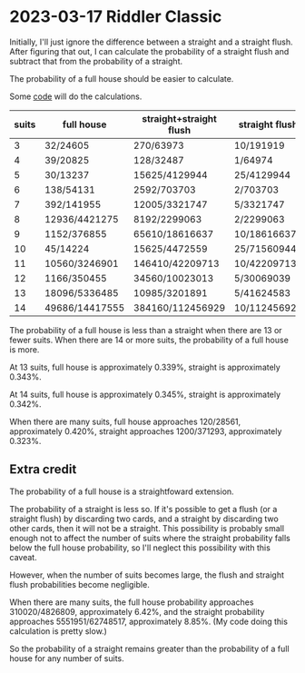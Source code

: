 2023-03-17 Riddler Classic
==========================
Initially, I'll just ignore the difference between a straight and a straight
flush.  After figuring that out, I can calculate the probability of a straight
flush and subtract that from the probability of a straight.

The probability of a full house should be easier to calculate.

Some [code](20230317c.hs) will do the calculations.

|suits|full house      |straight+straight flush|straight flush|
|-----|----------------|-----------------------|--------------|
| 3   | 32/24605       | 270/63973             | 10/191919    |
| 4   | 39/20825       | 128/32487             | 1/64974      |
| 5   | 30/13237       | 15625/4129944         | 25/4129944   |
| 6   | 138/54131      | 2592/703703           | 2/703703     |
| 7   | 392/141955     | 12005/3321747         | 5/3321747    |
| 8   | 12936/4421275  | 8192/2299063          | 2/2299063    |
| 9   | 1152/376855    | 65610/18616637        | 10/18616637  |
| 10  | 45/14224       | 15625/4472559         | 25/71560944  |
| 11  | 10560/3246901  | 146410/42209713       | 10/42209713  |
| 12  | 1166/350455    | 34560/10023013        | 5/30069039   |
| 13  | 18096/5336485  | 10985/3201891         | 5/41624583   |
| 14  | 49686/14417555 | 384160/112456929      | 10/112456929 |

The probability of a full house is less than a straight when there are
13 or fewer suits.  When there are 14 or more suits, the probability of
a full house is more.

At 13 suits, full house is approximately 0.339%,
straight is approximately 0.343%.

At 14 suits, full house is approximately 0.345%,
straight is approximately 0.342%.

When there are many suits,
full house approaches 120/28561, approximately 0.420%,
straight approaches 1200/371293, approximately 0.323%.

Extra credit
------------
The probability of a full house is a straightfoward extension.

The probability of a straight is less so.  If it's possible to get a
flush (or a straight flush) by discarding two cards, and a straight by
discarding two other cards, then it will not be a straight.  This
possibility is probably small enough not to affect the number of suits
where the straight probability falls below the full house probability,
so I'll neglect this possibility with this caveat.

However, when the number of suits becomes large, the flush and
straight flush probabilities become negligible.

When there are many suits,
the full house probability approaches 310020/4826809, approximately 6.42%,
and the straight probability approaches 5551951/62748517, approximately 8.85%.
(My code doing this calculation is pretty slow.)

So the probability of a straight remains greater than the probability of
a full house for any number of suits.
